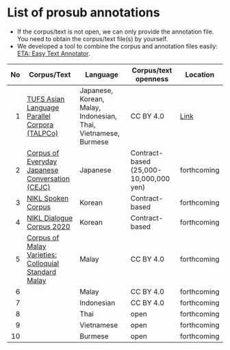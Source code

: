 # List of prosub annotations

- If the corpus/text is not open, we can only provide the annotation file.  You need to obtain the corpus/text file(s) by yourself.
- We developed a tool to combine the corpus and annotation files easily: [ETA: Easy Text Annotator]((https://github.com/matbahasa/ETA)).

| No | Corpus/Text | Language | Corpus/text openness | Location |
| --:|----------- | -------- | -------------------- | -------- |
|  1 | [TUFS Asian Language Parallel Corpora (TALPCo)](https://github.com/matbahasa/TALPCo) | Japanese, Korean, Malay, Indonesian, Thai, Vietnamese, Burmese | CC BY 4.0 | [Link](https://github.com/matbahasa/TALPCo) |
|  2 | [Corpus of Everyday Japanese Conversation (CEJC)](https://www2.ninjal.ac.jp/conversation/cejc.html) | Japanese | Contract-based (25,000-10,000,000 yen) | forthcoming |
|  3 | [NIKL Spoken Corpus](https://corpus.korean.go.kr) | Korean | Contract-based | forthcoming |
|  4 | [NIKL Dialogue Corpus 2020](https://corpus.korean.go.kr) | Korean | Contract-based | forthcoming |
|  5 | [Corpus of Malay Varieties: Colloquial Standard Malay](https://github.com/matbahasa/Melayu_Standard_Lisan) | Malay | CC BY 4.0 | forthcoming |
|  6 | []() | Malay | CC BY 4.0 | forthcoming |
|  7 | []() | Indonesian | CC BY 4.0 | forthcoming |
|  8 | []() | Thai | open |forthcoming |
|  9 | []() | Vietnamese | open |forthcoming |
| 10 | []() | Burmese | open |forthcoming |
